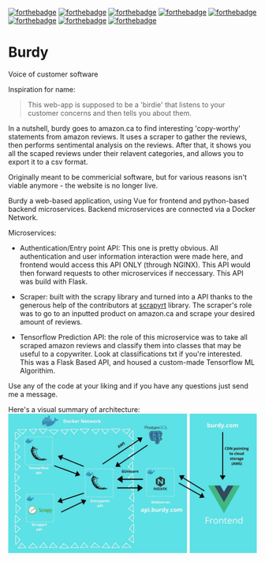 [![forthebadge](https://forthebadge.com/images/badges/built-by-developers.svg)](https://github.com/moomoolive/burdy)
[![forthebadge](https://forthebadge.com/images/badges/built-with-love.svg)](https://github.com/moomoolive/burdy)
[![forthebadge](https://forthebadge.com/images/badges/made-with-python.svg)](https://github.com/moomoolive/burdy)
[![forthebadge](https://forthebadge.com/images/badges/made-with-vue.svg)](https://github.com/moomoolive/burdy)
[![forthebadge](https://forthebadge.com/images/badges/uses-js.svg)](https://github.com/moomoolive/burdy)
[![forthebadge](https://forthebadge.com/images/badges/uses-html.svg)](https://github.com/moomoolive/burdy)
[![forthebadge](https://forthebadge.com/images/badges/open-source.svg)](https://github.com/moomoolive/burdy)
[![forthebadge](https://forthebadge.com/images/badges/check-it-out.svg)](https://github.com/moomoolive/burdy)

# Burdy
Voice of customer software 

Inspiration for name:

> This web-app is supposed to be a 'birdie' that listens to your customer concerns and then tells you about them. 

In a nutshell, burdy goes to amazon.ca to find interesting 'copy-worthy' statements from amazon reviews. It uses a scraper to gather the reviews, then performs sentimental analysis on the reviews. After that, it shows you all the scaped reviews under their relavent categories, and allows you to export it to a csv format.

Originally meant to be commericial software, but for various reasons isn't viable anymore - the website is no longer live.

Burdy a web-based application, using Vue for frontend and python-based backend microservices. Backend microservices are connected via a Docker Network.

Microservices:
* Authentication/Entry point API: This one is pretty obvious. All authentication and user information interaction were made here, and frontend would access this API ONLY (through NGINX). This API would then forward requests to other microservices if neccessary. This API was build with Flask.

* Scraper: built with the scrapy library and turned into a API thanks to the generous help of the contributors at [scrapyrt](https://scrapyrt.readthedocs.io/en/stable/) library. The scraper's role was to go to an inputted product on amazon.ca and scrape your desired amount of reviews.

* Tensorflow Prediction API: the role of this microservice was to take all scraped amazon reviews and classify them into classes that may be useful to a copywriter. Look at classifications txt if you're interested. This was a Flask Based API, and housed a custom-made Tensorflow ML Algorithim. 

Use any of the code at your liking and if you have any questions just send me a message.

Here's a visual summary of architecture:
![Burdy Overview](frontend.jpg)